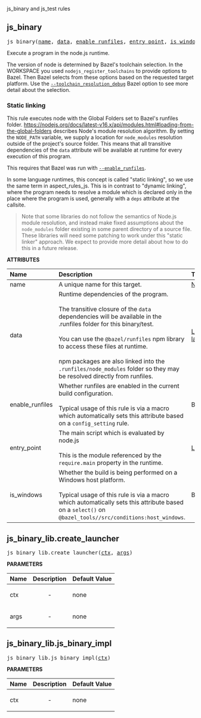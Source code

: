<!-- Generated with Stardoc: http://skydoc.bazel.build -->

js_binary and js_test rules

<a id="#js_binary"></a>

## js_binary

<pre>
js_binary(<a href="#js_binary-name">name</a>, <a href="#js_binary-data">data</a>, <a href="#js_binary-enable_runfiles">enable_runfiles</a>, <a href="#js_binary-entry_point">entry_point</a>, <a href="#js_binary-is_windows">is_windows</a>)
</pre>

Execute a program in the node.js runtime.

The version of node is determined by Bazel's toolchain selection.
In the WORKSPACE you used `nodejs_register_toolchains` to provide options to Bazel.
Then Bazel selects from these options based on the requested target platform.
Use the 
[`--toolchain_resolution_debug`](https://docs.bazel.build/versions/main/command-line-reference.html#flag--toolchain_resolution_debug)
Bazel option to see more detail about the selection.

### Static linking

This rule executes node with the Global Folders set to Bazel's runfiles folder.
<https://nodejs.org/docs/latest-v16.x/api/modules.html#loading-from-the-global-folders>
describes Node's module resolution algorithm.
By setting the `NODE_PATH` variable, we supply a location for `node_modules` resolution
outside of the project's source folder.
This means that all transitive dependencies of the `data` attribute will be available at
runtime for every execution of this program.

This requires that Bazel was run with
[`--enable_runfiles`](https://docs.bazel.build/versions/main/command-line-reference.html#flag--enable_runfiles). 

In some language runtimes, this concept is called "static linking", so we use the same term
in aspect_rules_js. This is in contrast to "dynamic linking", where the program needs to
resolve a module which is declared only in the place where the program is used, generally
with a `deps` attribute at the callsite.

> Note that some libraries do not follow the semantics of Node.js module resolution,
> and instead make fixed assumptions about the `node_modules` folder existing in some
> parent directory of a source file. These libraries will need some patching to work
> under this "static linker" approach. We expect to provide more detail about how to do
> this in a future release.


**ATTRIBUTES**


| Name  | Description | Type | Mandatory | Default |
| :------------- | :------------- | :------------- | :------------- | :------------- |
| <a id="js_binary-name"></a>name |  A unique name for this target.   | <a href="https://bazel.build/docs/build-ref.html#name">Name</a> | required |  |
| <a id="js_binary-data"></a>data |  Runtime dependencies of the program.<br><br>        The transitive closure of the <code>data</code> dependencies will be available in         the .runfiles folder for this binary/test.<br><br>        You can use the <code>@bazel/runfiles</code> npm library to access these files         at runtime.<br><br>        npm packages are also linked into the <code>.runfiles/node_modules</code> folder         so they may be resolved directly from runfiles.   | <a href="https://bazel.build/docs/build-ref.html#labels">List of labels</a> | optional | [] |
| <a id="js_binary-enable_runfiles"></a>enable_runfiles |  Whether runfiles are enabled in the current build configuration.<br><br>        Typical usage of this rule is via a macro which automatically sets this         attribute based on a <code>config_setting</code> rule.   | Boolean | required |  |
| <a id="js_binary-entry_point"></a>entry_point |  The main script which is evaluated by node.js<br><br>        This is the module referenced by the <code>require.main</code> property in the runtime.   | <a href="https://bazel.build/docs/build-ref.html#labels">Label</a> | required |  |
| <a id="js_binary-is_windows"></a>is_windows |  Whether the build is being performed on a Windows host platform.<br><br>        Typical usage of this rule is via a macro which automatically sets this         attribute based on a <code>select()</code> on <code>@bazel_tools//src/conditions:host_windows</code>.   | Boolean | required |  |


<a id="#js_binary_lib.create_launcher"></a>

## js_binary_lib.create_launcher

<pre>
js_binary_lib.create_launcher(<a href="#js_binary_lib.create_launcher-ctx">ctx</a>, <a href="#js_binary_lib.create_launcher-args">args</a>)
</pre>



**PARAMETERS**


| Name  | Description | Default Value |
| :------------- | :------------- | :------------- |
| <a id="js_binary_lib.create_launcher-ctx"></a>ctx |  <p align="center"> - </p>   |  none |
| <a id="js_binary_lib.create_launcher-args"></a>args |  <p align="center"> - </p>   |  none |


<a id="#js_binary_lib.js_binary_impl"></a>

## js_binary_lib.js_binary_impl

<pre>
js_binary_lib.js_binary_impl(<a href="#js_binary_lib.js_binary_impl-ctx">ctx</a>)
</pre>



**PARAMETERS**


| Name  | Description | Default Value |
| :------------- | :------------- | :------------- |
| <a id="js_binary_lib.js_binary_impl-ctx"></a>ctx |  <p align="center"> - </p>   |  none |


